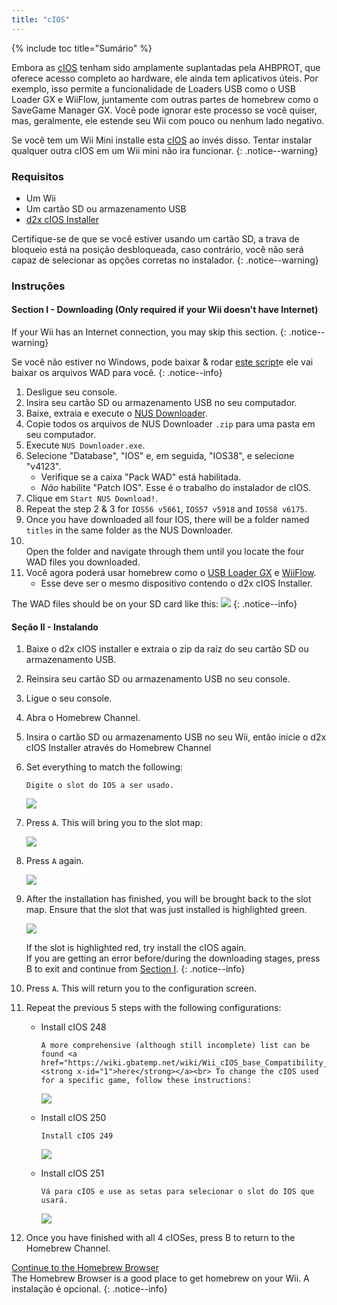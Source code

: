 ```yaml
---
title: "cIOS"
---
```


{% include toc title="Sumário" %}

Embora as [cIOS](https://wiibrew.org/wiki/Custom_IOS) tenham sido amplamente suplantadas pela AHBPROT, que oferece acesso completo ao hardware, ele ainda tem aplicativos úteis. Por exemplo, isso permite a funcionalidade de Loaders USB como o USB Loader GX e WiiFlow, juntamente com outras partes de homebrew como o SaveGame Manager GX. Você pode ignorar este processo se você quiser, mas, geralmente, ele estende seu Wii com pouco ou nenhum lado negativo.

Se você tem um Wii Mini installe esta [cIOS](cios-mini) ao invés disso. Tentar instalar qualquer outra cIOS em um Wii mini não ira funcionar.
{: .notice--warning}

### Requisitos

* Um Wii
* Um cartão SD ou armazenamento USB
* [d2x cIOS Installer](/assets/files/d2x-cios-installer.zip)

Certifique-se de que se você estiver usando um cartão SD, a trava de bloqueio está na posição desbloqueada, caso contrário, você não será capaz de selecionar as opções corretas no instalador.
{: .notice--warning}

### Instruções

#### Section I - Downloading (Only required if your Wii doesn't have Internet)

If your Wii has an Internet connection, you may skip this section.
{: .notice--warning}

Se você não estiver no Windows, pode baixar & rodar [este script](/assets/files/d2x_offline_ios.sh)e ele vai baixar os arquivos WAD para você.
{: .notice--info}

1. Desligue seu console.
1. Insira seu cartão SD ou armazenamento USB no seu computador.
1. Baixe, extraia e execute o [NUS Downloader](https://github.com/WiiDatabase/nusdownloader/releases/latest/download/NUSD-Mod-NUS-Fix.zip).
1. Copie todos os arquivos de NUS Downloader `.zip` para uma pasta em seu computador.
1. Execute `NUS Downloader.exe`.
1. Selecione "Database", "IOS" e, em seguida, "IOS38", e selecione "v4123".
    + Verifique se a caixa "Pack WAD" está habilitada.
    + *Não* habilite "Patch IOS". Esse é o trabalho do instalador de cIOS.
1. Clique em `Start NUS Download!`.
1. Repeat the step 2 & 3 for `IOS56 v5661`, `IOS57 v5918` and `IOS58 v6175`.
1. Once you have downloaded all four IOS, there will be a folder named `titles` in the same folder as the NUS Downloader.
1. <br/> Open the folder and navigate through them until you locate the four WAD files you downloaded.
1. Você agora poderá usar homebrew como o [USB Loader GX](usbloadergx) e [WiiFlow](wiiflow).
    + Esse deve ser o mesmo dispositivo contendo o d2x cIOS Installer.

The WAD files should be on your SD card like this: ![](/images/cios/d2x_offline_ios.png)
{: .notice--info}

#### Seção II - Instalando


1. Baixe o d2x cIOS installer e extraia o zip da raíz do seu cartão SD ou armazenamento USB.
1. Reinsira seu cartão SD ou armazenamento USB no seu console.
1. Ligue o seu console.
1. Abra o Homebrew Channel.
1. Insira o cartão SD ou armazenamento USB no seu Wii, então inicie o d2x cIOS Installer através do Homebrew Channel
1. Set everything to match the following:

    ```
    Digite o slot do IOS a ser usado.
    ```

    ![](/images/cios/d2x_v11_248.png)

1. Press `A`. This will bring you to the slot map:

    ![](/images/cios/d2x_summary.png)

1. Press `A` again.

    ![](/images/cios/d2x_installation.png)

1. After the installation has finished, you will be brought back to the slot map. Ensure that the slot that was just installed is highlighted green.

    ![](/images/cios/d2x_log.png)

    If the slot is highlighted red, try install the cIOS again. <br> If you are getting an error before/during the downloading stages, press B to exit and continue from [Section I](#section-i---downloading).
    {: .notice--info}

1. Press `A`. This will return you to the configuration screen.
1. Repeat the previous 5 steps with the following configurations:

    + Install cIOS 248

        ```
        A more comprehensive (although still incomplete) list can be found <a href="https://wiki.gbatemp.net/wiki/Wii_cIOS_base_Compatibility_List"><strong x-id="1">here</strong></a><br> To change the cIOS used for a specific game, follow these instructions:
        ```

        ![](/images/cios/d2x_v11_249.png)

    + Install cIOS 250

        ```
        Install cIOS 249
        ```

        ![](/images/cios/d2x_v11_250.png)

    + Install cIOS 251

        ```
        Vá para cIOS e use as setas para selecionar o slot do IOS que usará.
        ```

        ![](/images/cios/d2x_v11_251.png)

1. Once you have finished with all 4 cIOSes, press B to return to the Homebrew Channel.

[Continue to the Homebrew Browser](hbb)<br> The Homebrew Browser is a good place to get homebrew on your Wii. A instalação é opcional.
{: .notice--info}
